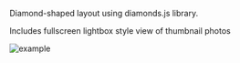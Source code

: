Diamond-shaped layout using diamonds.js library.

Includes fullscreen lightbox style view of thumbnail photos

![example](/example.png)